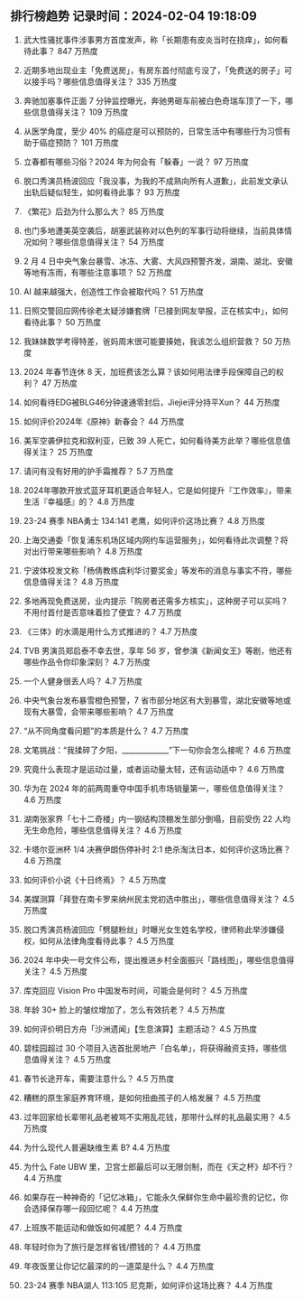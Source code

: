 
## 排行榜趋势 记录时间：2024-02-04 19:18:09
  
  1. 武大性骚扰事件涉事男方首度发声，称「长期患有皮炎当时在挠痒」，如何看待此事？ 847 万热度
    
  2. 近期多地出现业主「免费送房」，有房东首付彻底亏没了，「免费送的房子」可以接手吗？哪些信息值得关注？ 335 万热度
    
  3. 奔驰加塞事件正面 7 分钟监控曝光，奔驰男砸车前被白色奇瑞车顶了一下，哪些信息值得关注？ 109 万热度
    
  4. 从医学角度，至少 40% 的癌症是可以预防的，日常生活中有哪些行为习惯有助于癌症预防？ 101 万热度
    
  5. 立春都有哪些习俗？2024 年为何会有「躲春」一说？ 97 万热度
    
  6. 脱口秀演员杨波回应「我没事，为我的不成熟向所有人道歉」，此前发文承认出轨后疑似轻生，如何看待此事？ 93 万热度
    
  7. 《繁花》后劲为什么那么大？ 85 万热度
    
  8. 也门多地遭美英空袭后，胡塞武装称对以色列的军事行动将继续，当前具体情况如何？哪些信息值得关注？ 54 万热度
    
  9. 2 月 4 日中央气象台暴雪、冰冻、大雾、大风四预警齐发，湖南、湖北、安徽等地有冻雨，有哪些注意事项？ 52 万热度
    
  10. AI 越来越强大，创造性工作会被取代吗？ 51 万热度
    
  11. 日照交警回应网传徐老太疑涉嫌套牌「已接到网友举报，正在核实中」，如何看待此事？ 50 万热度
    
  12. 我妹妹数学考得特差，爸妈周末很可能要揍她，我该怎么组织营救？ 50 万热度
    
  13. 2024 年春节连休 8 天，加班费该怎么算？该如何用法律手段保障自己的权利？ 47 万热度
    
  14. 如何看待EDG被BLG46分钟速通零封后，Jiejie评分持平Xun？ 44 万热度
    
  15. 如何评价2024年《原神》新春会？ 44 万热度
    
  16. 美军空袭伊拉克和叙利亚，已致 39 人死亡，如何看待美方此举？哪些信息值得关注？ 25 万热度
    
  17. 请问有没有好用的护手霜推荐？ 5.7 万热度
    
  18. 2024年哪款开放式蓝牙耳机更适合年轻人，它是如何提升『工作效率』，带来生活『幸福感』的？ 4.8 万热度
    
  19. 23-24 赛季 NBA勇士 134:141 老鹰，如何评价这场比赛？ 4.8 万热度
    
  20. 上海交通委「恢复浦东机场区域内网约车运营服务」，如何看待此次调整？将对出行带来哪些影响？ 4.8 万热度
    
  21. 宁波体校发文称「杨倩教练虞利华讨要奖金」等发布的消息与事实不符，哪些信息值得关注？ 4.8 万热度
    
  22. 多地再现免费送房，业内提示「购房者还需多方核实」，这种房子可以买吗？不用付首付是否意味着捡了便宜？ 4.7 万热度
    
  23. 《三体》的水滴是用什么方式推进的？ 4.7 万热度
    
  24. TVB 男演员郑启泰不幸去世，享年 56 岁，曾参演《新闻女王》等剧，他还有哪些作品令你印象深刻？ 4.7 万热度
    
  25. 一个人健身很丢人吗？ 4.7 万热度
    
  26. 中央气象台发布暴雪橙色预警，7 省市部分地区有大到暴雪，湖北安徽等地或现有大暴雪，会带来哪些影响？ 4.7 万热度
    
  27. “从不同角度看问题”的本质是什么？ 4.7 万热度
    
  28. 文笔挑战：“我揉碎了夕阳，_____________”下一句你会怎么接呢？ 4.6 万热度
    
  29. 究竟什么表现才是运动过量，或者运动量太轻，还有运动适中？ 4.6 万热度
    
  30. 华为在 2024 年的前两周重夺中国手机市场销量第一，哪些信息值得关注？ 4.6 万热度
    
  31. 湖南张家界「七十二奇楼」内一钢结构顶棚发生部分倒塌，目前受伤 22 人均无生命危险，哪些信息值得关注？ 4.6 万热度
    
  32. 卡塔尔亚洲杯 1/4 决赛伊朗伤停补时 2:1 绝杀淘汰日本，如何评价这场比赛？ 4.6 万热度
    
  33. 如何评价小说《十日终焉》？ 4.5 万热度
    
  34. 美媒测算「拜登在南卡罗来纳州民主党初选中胜出」，哪些信息值得关注？ 4.5 万热度
    
  35. 脱口秀演员杨波回应「劈腿粉丝」时曝光女生姓名学校，律师称此举涉嫌侵权，如何从法律角度看待此事？ 4.5 万热度
    
  36. 2024 年中央一号文件公布，提出推进乡村全面振兴「路线图」，哪些信息值得关注？ 4.5 万热度
    
  37. 库克回应 Vision Pro 中国发布时间，可能会是何时？ 4.5 万热度
    
  38. 年龄 30+ 脸上的皱纹增加了，怎么有效抗老？ 4.5 万热度
    
  39. 如何评价明日方舟「沙洲遗闻」【生息演算】主题活动？ 4.5 万热度
    
  40. 碧桂园超过 30 个项目入选首批房地产「白名单」，将获得融资支持，哪些信息值得关注？ 4.5 万热度
    
  41. 春节长途开车，需要注意什么？ 4.5 万热度
    
  42. 糟糕的原生家庭养育环境，是如何扭曲孩子的人格发展？ 4.5 万热度
    
  43. 过年回家给长辈带礼品老被骂不实用乱花钱，那带什么样的礼品最实用？ 4.5 万热度
    
  44. 为什么现代人普遍缺维生素 B? 4.4 万热度
    
  45. 为什么 Fate UBW 里，卫宫士郎最后可以无限剑制，而在《天之杯》却不行？ 4.4 万热度
    
  46. 如果存在一种神奇的「记忆冰箱」，它能永久保鲜你生命中最珍贵的记忆，你会选择保存哪一段回忆呢？ 4.4 万热度
    
  47. 上班族不能运动和做饭如何减肥？ 4.4 万热度
    
  48. 年轻时你为了旅行是怎样省钱/攒钱的？ 4.4 万热度
    
  49. 年夜饭里让你记忆最深的的一道菜是什么？ 4.4 万热度
    
  50. 23-24 赛季 NBA湖人 113:105 尼克斯，如何评价这场比赛？ 4.4 万热度
    
